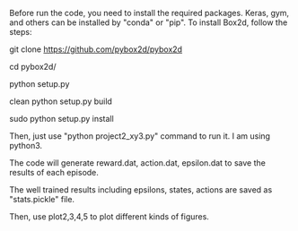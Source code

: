 Before run the code, you need to install the required packages.
Keras, gym, and others can be installed by "conda" or "pip".
To install Box2d, follow the steps:

   git clone https://github.com/pybox2d/pybox2d 
   
   cd pybox2d/ 
   
   python setup.py 
   
   clean python setup.py build 
   
   sudo python setup.py install
   
   
Then, just use "python project2_xy3.py" command to run it. I am using python3. 

The code will generate reward.dat, action.dat, epsilon.dat to save the results of each episode. 

The well trained results including epsilons, states, actions are saved as "stats.pickle" file. 

Then, use plot2,3,4,5 to plot different kinds of figures. 

